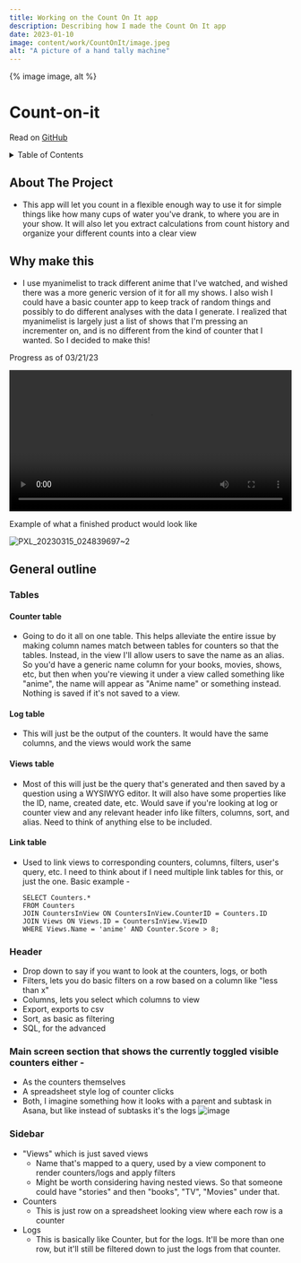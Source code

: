 ```yaml
---
title: Working on the Count On It app
description: Describing how I made the Count On It app
date: 2023-01-10
image: content/work/CountOnIt/image.jpeg
alt: "A picture of a hand tally machine"
---
```


<div class="image-container">
  {% image image, alt %}
</div>

# Count-on-it

Read on <a href="https://github.com/ZaneBartlett1/Count-on-it" target="_blank">GitHub</a>

<details>
  <summary>Table of Contents</summary>
  <ol>
	<li><a href="#about-the-project">About the project</a></li>
	<li><a href="#why-make-this">Why make this</a></li>
	<li>
  	<a href="#general-outline">General outline</a>
  	<ul>
    	<li><a href="#tables">Tables</a></li>
      	<ul>
        	<li><a href="#counter-table">Counter table</a></li>
        	<li><a href="#log-table">Log table</a></li>
        	<li><a href="#views-table">Views table</a></li>
        	<li><a href="#link-table">Link table</a></li>
      	</ul>
    	<li><a href="#header">Header</a></li>
    	<li><a href="#main-screen-section-that-shows-the-currently-toggled-visible-counters-either--">Main screen section</a></li>
    	<li><a href="#side-bar">Side bar</a></li>
  	</ul>
	</li>
  </ol>
</details>


## About The Project


* This app will let you count in a flexible enough way to use it for simple things like how many cups of water you've drank, to where you are in your show. It will also let you extract calculations from count history and organize your different counts into a clear view


## Why make this


* I use myanimelist to track different anime that I've watched, and wished there was a more generic version of it for all my shows. I also wish I could have a basic counter app to keep track of random things and possibly to do different analyses with the data I generate. I realized that myanimelist is largely just a list of shows that I'm pressing an incrementer on, and is no different from the kind of counter that I wanted. So I decided to make this!

Progress as of 03/21/23

<video width=100% controls>
  <source src="https://user-images.githubusercontent.com/85081861/226804620-c9f253bb-05ae-4cef-bba2-2a83dba79ee0.webm" type="video/webm">
  Your browser does not support the video tag.
</video>

Example of what a finished product would look like

![PXL_20230315_024839697~2](https://user-images.githubusercontent.com/85081861/225192802-cbf39aaa-ea69-4124-bc2e-6e0ab10dc14c.jpg)

## General outline


### Tables


#### Counter table


* Going to do it all on one table. This helps alleviate the entire issue by making column names match between tables for counters so that the tables. Instead, in the view I'll allow users to save the name as an alias. So you'd have a generic name column for your books, movies, shows, etc, but then when you're viewing it under a view called something like "anime", the name will appear as "Anime name" or something instead. Nothing is saved if it's not saved to a view.


#### Log table


* This will just be the output of the counters. It would have the same columns, and the views would work the same


#### Views table


* Most of this will just be the query that's generated and then saved by a question using a WYSIWYG editor. It will also have some properties like the ID, name, created date, etc. Would save if you're looking at log or counter view and any relevant header info like filters, columns, sort, and alias. Need to think of anything else to be included.


#### Link table


* Used to link views to corresponding counters, columns, filters, user's query, etc. I need to think about if I need multiple link tables for this, or just the one.
Basic example -
  ```
  SELECT Counters.*
  FROM Counters
  JOIN CountersInView ON CountersInView.CounterID = Counters.ID
  JOIN Views ON Views.ID = CountersInView.ViewID
  WHERE Views.Name = 'anime' AND Counter.Score > 8;
  ```


### Header


* Drop down to say if you want to look at the counters, logs, or both
* Filters, lets you do basic filters on a row based on a column like "less than x"
* Columns, lets you select which columns to view
* Export, exports to csv
* Sort, as basic as filtering
* SQL, for the advanced


### Main screen section that shows the currently toggled visible counters either -


* As the counters themselves
* A spreadsheet style log of counter clicks
* Both, I imagine something how it looks with a parent and subtask in Asana, but like instead of subtasks it's the logs
![image](https://user-images.githubusercontent.com/85081861/225187010-0aa0dfc1-dc90-4609-a3fb-28c6b721a67a.png)




### Sidebar


* "Views" which is just saved views
  * Name that's mapped to a query, used by a view component to render counters/logs and apply filters
  * Might be worth considering having nested views. So that someone could have "stories" and then "books", "TV", "Movies" under that.
* Counters
  * This is just row on a spreadsheet looking view where each row is a counter
* Logs
  * This is basically like Counter, but for the logs. It'll be more than one row, but it'll still be filtered down to just the logs from that counter.


